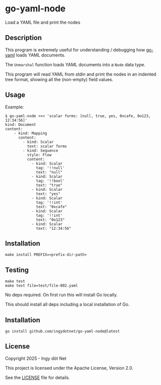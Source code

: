 go-yaml-node
============

Load a YAML file and print the nodes


## Description

This program is extremely useful for understanding / debugging how
[go-yaml](https://github.com/yaml/go-yaml) loads YAML documents.

The `Unmarshal` function loads YAML documents into a `Node` data type.

This program will read YAML from stdin and print the nodes in an indented tree
format, showing all the (non-empty) field values.


## Usage

Example:

```
$ go-yaml-node <<< 'scalar forms: [null, true, yes, 0xcafe, 0o123, 12:34:56]'
kind: Document
content:
    - kind: Mapping
      content:
        - kind: Scalar
          text: scalar forms
        - kind: Sequence
          style: Flow
          content:
            - kind: Scalar
              tag: '!!null'
              text: "null"
            - kind: Scalar
              tag: '!!bool'
              text: "true"
            - kind: Scalar
              text: "yes"
            - kind: Scalar
              tag: '!!int'
              text: "0xcafe"
            - kind: Scalar
              tag: '!!int'
              text: "0o123"
            - kind: Scalar
              text: "12:34:56"
```


## Installation

```
make install PREFIX=<prefix-dir-path>
```


## Testing

```
make test
make test file=test/file-002.yaml
```

No deps required.
On first run this will install Go locally.

This should install all deps including a local installation of Go.


## Installation

```
go install github.com/ingydotnet/go-yaml-node@latest
```


## License

Copyright 2025 - Ingy döt Net

This project is licensed under the Apache License, Version 2.0.

See the [LICENSE](LICENSE) file for details.
